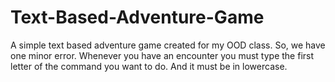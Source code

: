 # Text-Based-Adventure-Game
A simple text based adventure game created for my OOD class.
So, we have one minor error. Whenever you have an encounter you must type the first letter of the command you want to do. And it must be in lowercase.
